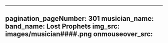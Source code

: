 ------
pagination_pageNumber: 301
musician_name: 
band_name: Lost Prophets
img_src: images/musician####.png
onmouseover_src: 
------